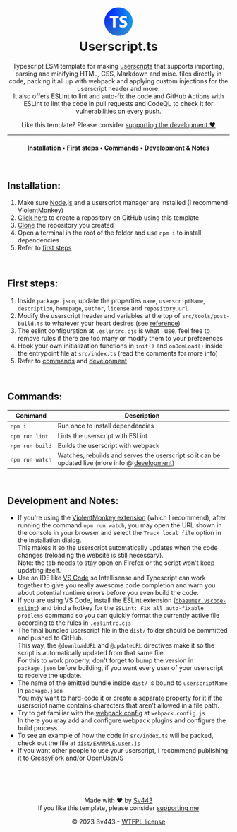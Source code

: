 <div style="text-align:center;" align="center">

<h1><img alt="icon" src="./assets/icon.png"><br>Userscript.ts</h1>

Typescript ESM template for making [userscripts](https://en.wikipedia.org/wiki/Userscript) that supports importing, parsing and minifying HTML, CSS, Markdown and misc. files directly in code, packing it all up with webpack and applying custom injections for the userscript header and more.  
It also offers ESLint to lint and auto-fix the code and GitHub Actions with ESLint to lint the code in pull requests and CodeQL to check it for vulnerabilities on every push.  
  
Like this template? Please consider [supporting the development ❤️](https://github.com/sponsors/Sv443)

---
#### [Installation](#installation) &bull; [First&nbsp;steps](#first-steps) &bull; [Commands](#commands) &bull; [Development&nbsp;&&nbsp;Notes](#development-and-notes)

</div>
<br>

## Installation:
1. Make sure [Node.js](https://nodejs.org) and a userscript manager are installed (I recommend [ViolentMonkey](https://violentmonkey.github.io/))
2. [Click here](https://github.com/Sv443/Userscript.ts/generate) to create a repository on GitHub using this template
3. [Clone](https://docs.github.com/en/repositories/creating-and-managing-repositories/cloning-a-repository) the repository you created
4. Open a terminal in the root of the folder and use `npm i` to install dependencies
5. Refer to [first steps](#first-steps)

<br>

## First steps:
1. Inside `package.json`, update the properties `name`, `userscriptName`, `description`, `homepage`, `author`, `license` and `repository.url`
2. Modify the userscript header and variables at the top of `src/tools/post-build.ts` to whatever your heart desires (see [reference](https://wiki.greasespot.net/Metadata_Block))
3. The eslint configuration at `.eslintrc.cjs` is what I use, feel free to remove rules if there are too many or modify them to your preferences
4. Hook your own initialization functions in `init()` and `onDomLoad()` inside the entrypoint file at `src/index.ts` (read the comments for more info)
5. Refer to [commands](#commands) and [development](#development-and-notes)

<br>

## Commands:
| Command | Description |
| --- | --- |
| `npm i` | Run once to install dependencies |
| `npm run lint` | Lints the userscript with ESLint |
| `npm run build` | Builds the userscript with webpack |
| `npm run watch` | Watches, rebuilds and serves the userscript so it can be updated live (more info @ [development](#development-and-notes)) |
<!-- first column uses non-breaking space U+00A0 (' ') -->

<br>

## Development and Notes:
- If you're using the [ViolentMonkey extension](https://violentmonkey.github.io/) (which I recommend), after running the command `npm run watch`, you may open the URL shown in the console in your browser and select the `Track local file` option in the installation dialog.  
  This makes it so the userscript automatically updates when the code changes (reloading the website is still necessary).  
  Note: the tab needs to stay open on Firefox or the script won't keep updating itself.
- Use an IDE like [VS Code](https://code.visualstudio.com/) so Intellisense and Typescript can work together to give you really awesome code completion and warn you about potential runtime errors before you even build the code.
- If you are using VS Code, install the ESLint extension ([`dbaeumer.vscode-eslint`](https://marketplace.visualstudio.com/items?itemName=dbaeumer.vscode-eslint)) and bind a hotkey for the `ESLint: Fix all auto-fixable problems` command so you can quickly format the currently active file according to the rules in `.eslintrc.cjs`
- The final bundled userscript file in the `dist/` folder should be committed and pushed to GitHub.  
  This way, the `@downloadURL` and `@updateURL` directives make it so the script is automatically updated from that same file.  
  For this to work properly, don't forget to bump the version in `package.json` before building, if you want every user of your userscript to receive the update.
- The name of the emitted bundle inside `dist/` is bound to `userscriptName` in `package.json`  
  You may want to hard-code it or create a separate property for it if the userscript name contains characters that aren't allowed in a file path.
- Try to get familiar with the [webpack config](https://webpack.js.org/configuration/) at `webpack.config.js`  
  In there you may add and configure webpack plugins and configure the build process.
- To see an example of how the code in `src/index.ts` will be packed, check out the file at [`dist/EXAMPLE.user.js`](./dist/EXAMPLE.user.js)
- If you want other people to use your userscript, I recommend publishing it to [GreasyFork](https://greasyfork.org) and/or [OpenUserJS](https://openuserjs.org)

<br><br><br>

<div align="center" style="text-align: center;">

Made with ❤️ by [Sv443](https://github.com/Sv443)  
If you like this template, please consider [supporting me](https://github.com/sponsors/Sv443)  
  
© 2023 Sv443 - [WTFPL license](./LICENSE.txt)

</div>
